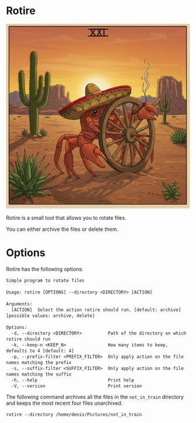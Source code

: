 # Rotire

![Rotire Logo](./rotire.png)

Rotire is a small tool that allows you to rotate files.

You can either archive the files or delete them.

# Options

Rotire has the following options:

```
Simple program to rotate files

Usage: rotire [OPTIONS] --directory <DIRECTORY> [ACTION]

Arguments:
  [ACTION]  Select the action rotire should run. [default: archive] [possible values: archive, delete]

Options:
  -d, --directory <DIRECTORY>          Path of the directory on which rotire should run
  -k, --keep-n <KEEP_N>                How many items to keep, defaults to 4 [default: 4]
  -p, --prefix-filter <PREFIX_FILTER>  Only apply action on the file names matching the prefix
  -s, --suffix-filter <SUFFIX_FILTER>  Only apply action on the file names matching the suffix
  -h, --help                           Print help
  -V, --version                        Print version
```

The following command archives all the files in the `not_in_train` directory and keeps the most recent four
files unarchived.

```angular2html
rotire --directory /home/denis/Pictures/not_in_train
```